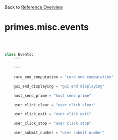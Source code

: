 
Back to [Reference Overview](https://github.com/pyrustic/primes/blob/master/docs/reference/README.md)

# primes.misc.events



<br>


```python

class Events:
    """
    
    """

    core_end_computation = "core end computation"
    
    gui_end_displaying = "gui end displaying"
    
    host_send_prime = "host send prime"
    
    user_click_clear = "user click clear"
    
    user_click_exit = "user click exit"
    
    user_click_stop = "user click stop"
    
    user_submit_number = "user submit number"
    
```

